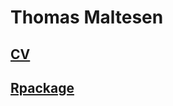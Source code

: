 # Thomas Maltesen

## [CV](https://github.com/mcl868/mcl868.github.io/blob/master/CV.md)

## [Rpackage](https://github.com/mcl868/mcl868.github.io/blob/master/CV.md)
